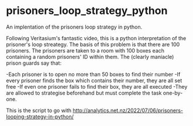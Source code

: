 # prisoners_loop_strategy_python
An implentation of the prisoners loop strategy in python.

Following Veritasium's fantastic video, this is a python interpretation of the prisoner's loop streategy.
The basis of this problem is that there are 100 prisoners. The prisoners are taken to a room with 100 boxes each containing a random prisoners' ID within them.
The (clearly maniacle) prison guards say that:

-Each prisoner is to open no more than 50 boxes to find their number
-If every prisoner finds the box which contains their number, they are all set free
-If even one prisoner fails to find their box, they are all executed
-They are allowed to strategise beforehand but must complete the task one-by-one.

This is the script to go with http://analytics.net.nz/2022/07/06/prisoners-looping-strategy-in-python/
